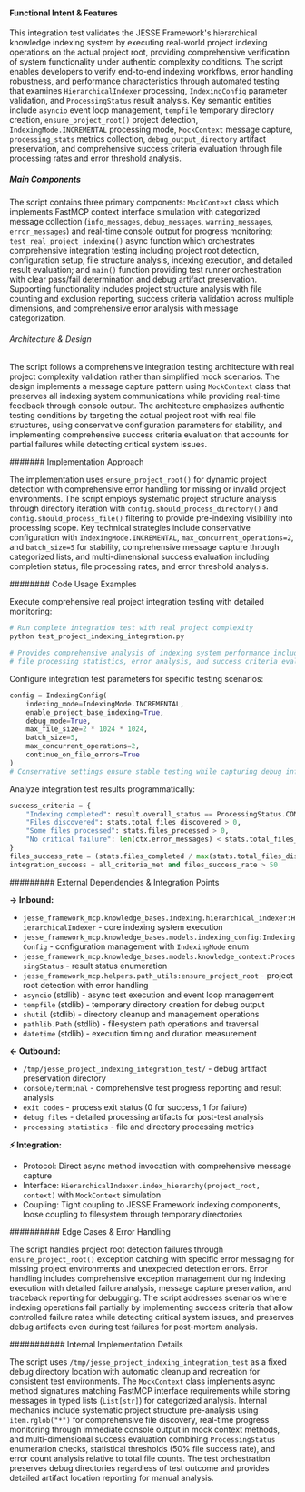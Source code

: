 <!-- CACHE_METADATA_START -->
<!-- Source File: {PROJECT_ROOT}/jesse-framework-mcp/tests/test_project_indexing_integration.py -->
<!-- Cached On: 2025-07-04T00:28:58.601473 -->
<!-- Source Modified: 2025-07-03T23:00:13.434879 -->
<!-- Cache Version: 1.0 -->
<!-- CACHE_METADATA_END -->

#### Functional Intent & Features

This integration test validates the JESSE Framework's hierarchical knowledge indexing system by executing real-world project indexing operations on the actual project root, providing comprehensive verification of system functionality under authentic complexity conditions. The script enables developers to verify end-to-end indexing workflows, error handling robustness, and performance characteristics through automated testing that examines `HierarchicalIndexer` processing, `IndexingConfig` parameter validation, and `ProcessingStatus` result analysis. Key semantic entities include `asyncio` event loop management, `tempfile` temporary directory creation, `ensure_project_root()` project detection, `IndexingMode.INCREMENTAL` processing mode, `MockContext` message capture, `processing_stats` metrics collection, `debug_output_directory` artifact preservation, and comprehensive success criteria evaluation through file processing rates and error threshold analysis.

##### Main Components

The script contains three primary components: `MockContext` class which implements FastMCP context interface simulation with categorized message collection (`info_messages`, `debug_messages`, `warning_messages`, `error_messages`) and real-time console output for progress monitoring; `test_real_project_indexing()` async function which orchestrates comprehensive integration testing including project root detection, configuration setup, file structure analysis, indexing execution, and detailed result evaluation; and `main()` function providing test runner orchestration with clear pass/fail determination and debug artifact preservation. Supporting functionality includes project structure analysis with file counting and exclusion reporting, success criteria validation across multiple dimensions, and comprehensive error analysis with message categorization.

###### Architecture & Design

The script follows a comprehensive integration testing architecture with real project complexity validation rather than simplified mock scenarios. The design implements a message capture pattern using `MockContext` class that preserves all indexing system communications while providing real-time feedback through console output. The architecture emphasizes authentic testing conditions by targeting the actual project root with real file structures, using conservative configuration parameters for stability, and implementing comprehensive success criteria evaluation that accounts for partial failures while detecting critical system issues.

####### Implementation Approach

The implementation uses `ensure_project_root()` for dynamic project detection with comprehensive error handling for missing or invalid project environments. The script employs systematic project structure analysis through directory iteration with `config.should_process_directory()` and `config.should_process_file()` filtering to provide pre-indexing visibility into processing scope. Key technical strategies include conservative configuration with `IndexingMode.INCREMENTAL`, `max_concurrent_operations=2`, and `batch_size=5` for stability, comprehensive message capture through categorized lists, and multi-dimensional success evaluation including completion status, file processing rates, and error threshold analysis.

######## Code Usage Examples

Execute comprehensive real project integration testing with detailed monitoring:

```python
# Run complete integration test with real project complexity
python test_project_indexing_integration.py

# Provides comprehensive analysis of indexing system performance including
# file processing statistics, error analysis, and success criteria evaluation
```

Configure integration test parameters for specific testing scenarios:

```python
config = IndexingConfig(
    indexing_mode=IndexingMode.INCREMENTAL,
    enable_project_base_indexing=True,
    debug_mode=True,
    max_file_size=2 * 1024 * 1024,
    batch_size=5,
    max_concurrent_operations=2,
    continue_on_file_errors=True
)
# Conservative settings ensure stable testing while capturing debug information
```

Analyze integration test results programmatically:

```python
success_criteria = {
    "Indexing completed": result.overall_status == ProcessingStatus.COMPLETED,
    "Files discovered": stats.total_files_discovered > 0,
    "Some files processed": stats.files_processed > 0,
    "No critical failure": len(ctx.error_messages) < stats.total_files_discovered
}
files_success_rate = (stats.files_completed / max(stats.total_files_discovered, 1)) * 100
integration_success = all_criteria_met and files_success_rate > 50
```

######### External Dependencies & Integration Points

**→ Inbound:**
- `jesse_framework_mcp.knowledge_bases.indexing.hierarchical_indexer:HierarchicalIndexer` - core indexing system execution
- `jesse_framework_mcp.knowledge_bases.models.indexing_config:IndexingConfig` - configuration management with `IndexingMode` enum
- `jesse_framework_mcp.knowledge_bases.models.knowledge_context:ProcessingStatus` - result status enumeration
- `jesse_framework_mcp.helpers.path_utils:ensure_project_root` - project root detection with error handling
- `asyncio` (stdlib) - async test execution and event loop management
- `tempfile` (stdlib) - temporary directory creation for debug output
- `shutil` (stdlib) - directory cleanup and management operations
- `pathlib.Path` (stdlib) - filesystem path operations and traversal
- `datetime` (stdlib) - execution timing and duration measurement

**← Outbound:**
- `/tmp/jesse_project_indexing_integration_test/` - debug artifact preservation directory
- `console/terminal` - comprehensive test progress reporting and result analysis
- `exit codes` - process exit status (0 for success, 1 for failure)
- `debug files` - detailed processing artifacts for post-test analysis
- `processing statistics` - file and directory processing metrics

**⚡ Integration:**
- Protocol: Direct async method invocation with comprehensive message capture
- Interface: `HierarchicalIndexer.index_hierarchy(project_root, context)` with `MockContext` simulation
- Coupling: Tight coupling to JESSE Framework indexing components, loose coupling to filesystem through temporary directories

########## Edge Cases & Error Handling

The script handles project root detection failures through `ensure_project_root()` exception catching with specific error messaging for missing project environments and unexpected detection errors. Error handling includes comprehensive exception management during indexing execution with detailed failure analysis, message capture preservation, and traceback reporting for debugging. The script addresses scenarios where indexing operations fail partially by implementing success criteria that allow controlled failure rates while detecting critical system issues, and preserves debug artifacts even during test failures for post-mortem analysis.

########### Internal Implementation Details

The script uses `/tmp/jesse_project_indexing_integration_test` as a fixed debug directory location with automatic cleanup and recreation for consistent test environments. The `MockContext` class implements async method signatures matching FastMCP interface requirements while storing messages in typed lists (`List[str]`) for categorized analysis. Internal mechanics include systematic project structure pre-analysis using `item.rglob("*")` for comprehensive file discovery, real-time progress monitoring through immediate console output in mock context methods, and multi-dimensional success evaluation combining `ProcessingStatus` enumeration checks, statistical thresholds (50% file success rate), and error count analysis relative to total file counts. The test orchestration preserves debug directories regardless of test outcome and provides detailed artifact location reporting for manual analysis.